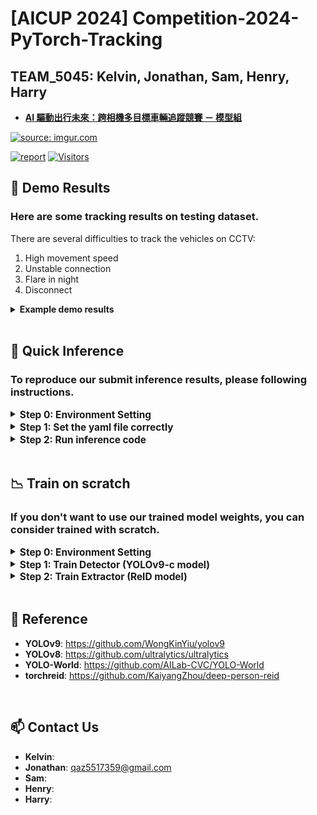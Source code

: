 # [AICUP 2024] Competition-2024-PyTorch-Tracking


## TEAM_5045: Kelvin, Jonathan, Sam, Henry, Harry  
- [**AI 驅動出行未來：跨相機多目標車輛追蹤競賽 － 模型組**](https://tbrain.trendmicro.com.tw/Competitions/Details/33)  

<a href="https://tbrain.trendmicro.com.tw/Competitions/Details/33"><img src="https://i.imgur.com/3nfLbdW.png" title="source: imgur.com" /></a>  



[![report](https://img.shields.io/badge/Supplementary-Report-yellow)]()
[![Visitors](https://api.visitorbadge.io/api/visitors?path=https%3A%2F%2Fgithub.com%2FFanChiMao%2FCompetition-2024-PyTorch-Tracking&label=visitors&countColor=%232ccce4&style=plastic)]()


## 🚗 Demo Results
### Here are some tracking results on testing dataset.  

There are several difficulties to track the vehicles on CCTV: 
1. High movement speed 
2. Unstable connection 
3. Flare in night 
4. Disconnect 


<details>
  <summary><b>Example demo results</b></summary>

<br>


1. High movement speed   

  https://github.com/FanChiMao/Competition-2024-PyTorch-Tracking/assets/85726287/22b109dc-f615-400f-ab2d-825cbbfb8047


2. Unstable connection (Heavy)

  https://github.com/FanChiMao/Competition-2024-PyTorch-Tracking/assets/85726287/b1e3f8d7-e37e-49c2-a4b2-b60e7249349d

3. Unstable connection (Slight)

  https://github.com/FanChiMao/Competition-2024-PyTorch-Tracking/assets/85726287/77f081ba-6088-4b60-b0c4-1329919eaadf

4. Flare issue

  https://github.com/FanChiMao/Competition-2024-PyTorch-Tracking/assets/85726287/a0e5cffd-710b-4094-9e86-2eb4475a8196

  https://github.com/FanChiMao/Competition-2024-PyTorch-Tracking/assets/85726287/1c0cc0b1-7b82-479c-b7b4-85351d68ad8f

6. Disconnect issue

  https://github.com/FanChiMao/Competition-2024-PyTorch-Tracking/assets/85726287/36a4ea7b-f0f5-4387-97d2-62c2d10a8485

</details>

<br>


## 📌 Quick Inference
### To reproduce our submit inference results, please following instructions.

<details>
  <summary><span style="font-size: 1.1em; vertical-align: middle;"><b>Step 0: Environment Setting</b></span></summary>

  - **Download the Repo**
    ```commandline
    git clone https://github.com/FanChiMao/Competition-2024-PyTorch-Tracking.git
    git submodule update --init
    ```
  
  - **Prepare the environment**  
    ❗ **Noted:** Please check your GPU and OS environment, and go to the [**PyTorch Website**](https://pytorch.org/get-started/previous-versions/) to install first. 

    ```commandline
    conda create --name AICUP_envs python=3.8
    pip install -r requirements.txt
    ```
  
  - **Prepare datasets**
    - Go to the [**official website**](https://tbrain.trendmicro.com.tw/Competitions/Details/33) to download the datasets.
    - Place testing set (`32_33_AI_CUP_testdataset` folder) in [./datasets](datasets).  
    <br>
  - **Prepare trained model weights**  
    - Go to the download the pretrained weights in our [**release**](https://github.com/FanChiMao/Competition-2024-PyTorch-Tracking/releases).
    - Place all the model weights in [./weights](weights).
    - Or you can run the python script in [./weights/download_model_weights.py](./weights/download_model_weights.py)

</details>

<details>
  <summary><span style="font-size: 1.1em; vertical-align: middle;"><b>Step 1: Set the yaml file correctly</b></span></summary>
  
  - Modify the inference setting ([**inference_testset.yaml**](inference_testset.py)) to prepare inference (following setting is our best setting)

      ```
        # [Default Setting]
        Default :
          RESULT_FOLDER: ./aicup_results
          FRAME_FOLDER: ./datasets/32_33_AI_CUP_testdataset/AI_CUP_testdata/images
        
          # write mot (AICUP submit) txt file
          WRITE_MOT_TXT: true
        
          # write final inference video
          SAVE_OUT_VIDEO: true
          SAVE_OUT_VIDEO_FPS: 3
        
        
        # [Detector]
        Detector:
          ENSEMBLE: true  # if set true, fill the detector_weight_list and corresponding score
          ENSEMBLE_MODEL_LIST: [
                weights/yolov9-c_0902.pt,
                weights/yolov9-c_1016.pt,
                weights/yolov8-x_finetune.pt,
                weights/yolov8-x_worldv2_pretrained.pt
            ]
          ENSEMBLE_WEIGHT_LIST: [0.8, 0.76, 0.75, 0.7]
        
          DETECTOR_WEIGHT: weights/yolov9-c_0902.pt
          DETECTOR_CONFIDENCE: 0.05
        
        
        # [Extractor]
        Extractor:
          EXTRACTOR_WEIGHT: weights/osnet_x1_0.pth.tar-50
          EXTRACTOR_TYPE: osnet_x1_0
          EXTRACTOR_THRESHOLD: 0.6
        
        
        # [Tracker]
        Tracker:
          TRACKER_MOTION_PREDICT: lr  # lr / kf  (Linear / Kalman Filter)
          TRACKER_MAX_UNMATCH_FRAME : 3

      ```
</details>

<details>
  <summary><span style="font-size: 1.1em; vertical-align: middle;"><b>Step 2: Run inference code</b></span></summary>

  - After setting the correct configuration of yaml file, simply run:
    ```commandline inference_testset.py
    python inference_testset.py
    ```

- ⏱ **We use single RTX 2070 (8 GB) to run the inference, here is the estimation inference time for single/ensemble model:**  
  - 1 model (YOLOv9c model): about 45 minutes
  - 2 model (YOLOv9c + YOLOv8x): about 1 hours
  - 3 model (YOLOv9c + YOLOv8x + YOLOv8world): about 2 hours
  - 4 model (YOLOv9c + YOLOv8x + YOLOv8world + YOLOv9c): about 2.5 hours

</details>

<br>

## 📉 Train on scratch
### If you don't want to use our trained model weights, you can consider trained with scratch.

<details>
  <summary><span style="font-size: 1.1em; vertical-align: middle;"><b>Step 0: Environment Setting</b></span></summary>

  - **Download the Repo**
    ```commandline
    git clone https://github.com/FanChiMao/Competition-2024-PyTorch-Tracking.git
    git submodule update --init
    ```
  
  - **Prepare the environment**  
    ❗ **Noted:** Please check your GPU and OS environment, and go to the [**PyTorch Website**](https://pytorch.org/get-started/previous-versions/) to install first. 

    ```commandline
    conda create --name AICUP_envs python=3.8
    pip install -r requirements.txt
    ```
  
  - **Prepare datasets**
    - Go to the [**official website**](https://tbrain.trendmicro.com.tw/Competitions/Details/33) to download the datasets, and place them in the `./datasets` folder.

</details>


<details>
  <summary><span style="font-size: 1.1em; vertical-align: middle;"><b>Step 1: Train Detector (YOLOv9-c model)</b></span></summary>

  - Preprocess the datasets
    ```commandline
    python .\Detector\data_prepare.py --AICUP_dir ./datasets/32_33_train_v2/train --YOLOv9_dir ./datasets/detector_datasets --train_ratio 1
    ```
  
  - Set the correct data path  
    Correct the `path` argument in [**Detector\detector.yaml**](./Detector/detector.yaml) as the path after previous preprocessing  
    <br>
  
  - Start training by using following command
    ```commandline
    python .\Detector\yolov9\train_dual.py --weights .\Detector\yolov9-c.pt --cfg .\Detector\yolov9\models\detect\yolov9-c.yaml --data .\Detector\detector.yaml --device 0 --batch-size 4 --epochs 50 --hyp .\Detector\yolov9\data\hyps\hyp.scratch-high.yaml --name yolov9-c --close-mosaic 15 --cos-lr
    ```
  
  - 📑 For more details about the `Detector` of our method, you can check [**here**](Detector/README.md).

</details>


<details>
  <summary><span style="font-size: 1.1em; vertical-align: middle;"><b>Step 2: Train Extractor (ReID model)</b></span></summary>


  - Preprocess the datasets
    ```commandline
    python .\Extractor\data_prepare.py --AICUP_dir ./datasets/32_33_train_v2/train --reid_dir ./datasets/extractor_datasets
    ```
  
  - Set the correct data path  
    Correct the `path` argument in [**Extractor\extractor.yaml**](./Extractor/extractor.yaml) as the path after previous preprocessing  
    <br>
  
  - Start training by using following command
    ```commandline
    python .\Extractor\train_reid_model.py
    ```
  
  - 📑 For more details about the `Extractor` of our method, you can check [**here**](Extractor/README.md).

</details>
<br>



## 🧾 Reference
- **YOLOv9**: https://github.com/WongKinYiu/yolov9
- **YOLOv8**: https://github.com/ultralytics/ultralytics
- **YOLO-World**: https://github.com/AILab-CVC/YOLO-World
- **torchreid**: https://github.com/KaiyangZhou/deep-person-reid
<br>

## 📫 Contact Us
- **Kelvin**: 
- **Jonathan**: [qaz5517359@gmail.com]()
- **Sam**: 
- **Henry**: 
- **Harry**:
